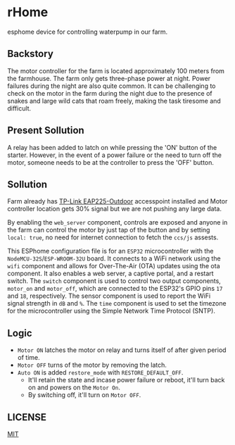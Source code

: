 # rHome

esphome device for controlling waterpump in our farm.

## Backstory

The motor controller for the farm is located approximately 100 meters from the farmhouse. The farm only gets three-phase power at night. Power failures during the night are also quite common. It can be challenging to check on the motor in the farm during the night due to the presence of snakes and large wild cats that roam freely, making the task tiresome and difficult.

## Present Sollution

A relay has been added to latch on while pressing the 'ON' button of the starter. However, in the event of a power failure or the need to turn off the motor, someone needs to be at the controller to press the 'OFF' button.

## Sollution

Farm already has [TP-Link EAP225-Outdoor](https://www.tp-link.com/en/business-networking/omada-sdn-access-point/eap225-outdoor/) accesspoint installed and Motor controller location gets 30% signal but we are not pushing any large data.

By enabling the `web_server` component, controls are exposed and anyone in the farm can control the motor by just tap of the button and by setting `local: true`, no need for internet connection to fetch the `ccs/js` assests.

This ESPhome configuration file is for an `ESP32` microcontroller with the `NodeMCU-32S`/`ESP-WROOM-32U` board. It connects to a WiFi network using the `wifi` component and allows for Over-The-Air (OTA) updates using the ota component. It also enables a web server, a captive portal, and a restart switch. The `switch` component is used to control two output components, `motor_on` and `motor_off`, which are connected to the ESP32's GPIO pins `17` and `18`, respectively. The sensor component is used to report the WiFi signal strength in `dB` and `%`. The `time` component is used to set the timezone for the microcontroller using the Simple Network Time Protocol (SNTP).

## Logic

- `Motor ON` latches the motor on relay and turns itself of after given period of time.
- `Motor OFF` turns of the motor by removing the latch.
- `Auto ON` is added `restore_mode` with `RESTORE_DEFAULT_OFF`.
  - It'll retain the state and incase power failure or reboot, it'll turn back on and powers on the `Motor On`.
  - By switching off, it'll turn on `Motor OFF`.

## LICENSE

[MIT](/LICENSE)
